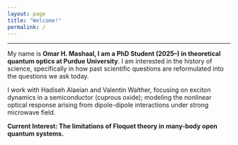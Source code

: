 ```yaml
---
layout: page
title: "Welcome!"
permalink: /
---
```


---

<p>My name is <strong>Omar H. Mashaal, I am a PhD Student (2025–) in theoretical quantum optics at Purdue University</strong>. I am interested in the history of science, specifically in how past scientific questions are reformulated into the questions we ask today.</p>

<p>I work with Hadiseh Alaeian and Valentin Walther, focusing on exciton dynamics in a semiconductor (cuprous oxide); modeling the nonlinear optical response arising from dipole-dipole interactions under strong microwave field.</p>

<p><strong>Current Interest: The limitations of Floquet theory in many-body open quantum systems.</strong></p>

